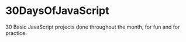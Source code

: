 # 30DaysOfJavaScript
30 Basic JavaScript projects done throughout the month, for fun and for practice.
